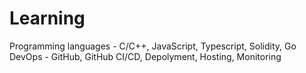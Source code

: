 # Learning

Programming languages - C/C++, JavaScript, Typescript, Solidity, Go
DevOps - GitHub, GitHub CI/CD, Depolyment, Hosting, Monitoring 
